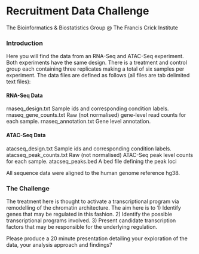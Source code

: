 # Recruitment Data Challenge

The Bioinformatics & Biostatistics Group @ The Francis Crick Institute

### Introduction

Here you will find the data from an RNA-Seq and ATAC-Seq experiment. Both experiments have the same design. There is a treatment and control group each containing three replicates making a total of six samples per experiment. The data files are defined as follows (all files are tab delimited text files):

#### RNA-Seq Data

rnaseq_design.txt		Sample ids and corresponding condition labels.
rnaseq_gene_counts.txt	Raw (not normalised) gene-level read counts for each sample.
rnaseq_annotation.txt		Gene level annotation.

#### ATAC-Seq Data

atacseq_design.txt		Sample ids and corresponding condition labels.
atacseq_peak_counts.txt	Raw (not normalised) ATAC-Seq peak level counts for each sample.
atacseq_peaks.bed		A bed file defining the peak loci

All sequence data were aligned to the human genome reference hg38.

### The Challenge

The treatment here is thought to activate a transcriptional program via remodelling of the chromatin architecture. The aim here is to
    1) Identify genes that may be regulated in this fashion.
    2) Identify the possible transcriptional programs involved.
    3) Present candidate transcription factors that may be responsible for the underlying regulation.

Please produce a 20 minute presentation detailing your exploration of the data, your analysis approach and findings?
